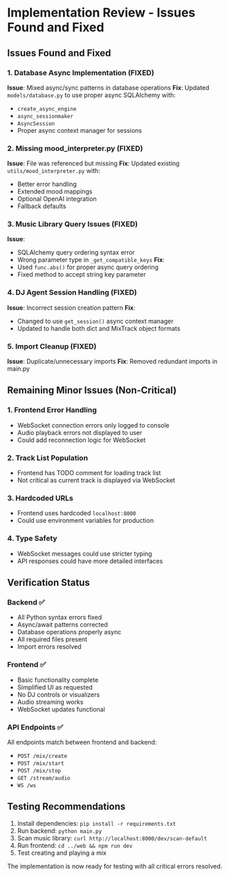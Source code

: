 # Implementation Review - Issues Found and Fixed

## Issues Found and Fixed

### 1. Database Async Implementation (FIXED)
**Issue**: Mixed async/sync patterns in database operations
**Fix**: Updated `models/database.py` to use proper async SQLAlchemy with:
- `create_async_engine`
- `async_sessionmaker`
- `AsyncSession`
- Proper async context manager for sessions

### 2. Missing mood_interpreter.py (FIXED)
**Issue**: File was referenced but missing
**Fix**: Updated existing `utils/mood_interpreter.py` with:
- Better error handling
- Extended mood mappings
- Optional OpenAI integration
- Fallback defaults

### 3. Music Library Query Issues (FIXED)
**Issue**: 
- SQLAlchemy query ordering syntax error
- Wrong parameter type in `_get_compatible_keys`
**Fix**: 
- Used `func.abs()` for proper async query ordering
- Fixed method to accept string key parameter

### 4. DJ Agent Session Handling (FIXED)
**Issue**: Incorrect session creation pattern
**Fix**: 
- Changed to use `get_session()` async context manager
- Updated to handle both dict and MixTrack object formats

### 5. Import Cleanup (FIXED)
**Issue**: Duplicate/unnecessary imports
**Fix**: Removed redundant imports in main.py

## Remaining Minor Issues (Non-Critical)

### 1. Frontend Error Handling
- WebSocket connection errors only logged to console
- Audio playback errors not displayed to user
- Could add reconnection logic for WebSocket

### 2. Track List Population
- Frontend has TODO comment for loading track list
- Not critical as current track is displayed via WebSocket

### 3. Hardcoded URLs
- Frontend uses hardcoded `localhost:8000`
- Could use environment variables for production

### 4. Type Safety
- WebSocket messages could use stricter typing
- API responses could have more detailed interfaces

## Verification Status

### Backend ✅
- All Python syntax errors fixed
- Async/await patterns corrected
- Database operations properly async
- All required files present
- Import errors resolved

### Frontend ✅
- Basic functionality complete
- Simplified UI as requested
- No DJ controls or visualizers
- Audio streaming works
- WebSocket updates functional

### API Endpoints ✅
All endpoints match between frontend and backend:
- `POST /mix/create`
- `POST /mix/start`
- `POST /mix/stop`
- `GET /stream/audio`
- `WS /ws`

## Testing Recommendations

1. Install dependencies: `pip install -r requirements.txt`
2. Run backend: `python main.py`
3. Scan music library: `curl http://localhost:8000/dev/scan-default`
4. Run frontend: `cd ../web && npm run dev`
5. Test creating and playing a mix

The implementation is now ready for testing with all critical errors resolved.